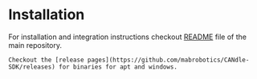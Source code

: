 # Installation

For installation and integration instructions checkout
[README](https://github.com/mabrobotics/CANdle-SDK) file of the main repository.

```{note}
Checkout the [release pages](https://github.com/mabrobotics/CANdle-SDK/releases) for binaries for apt and windows.
```
